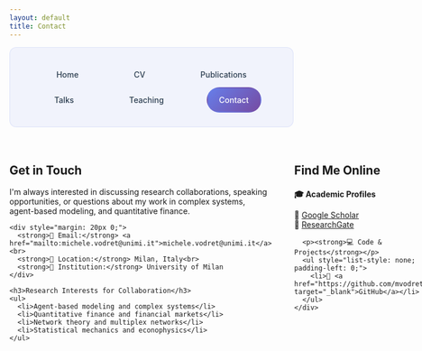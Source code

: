 ```yaml
---
layout: default
title: Contact
---
```


<style>
.nav-clean {
  background: rgba(102, 126, 234, 0.08);
  padding: 25px;
  border-radius: 12px;
  margin-bottom: 35px;
  text-align: center;
  border: 1px solid rgba(102, 126, 234, 0.15);
}
.nav-clean a {
  color: #2c3e50;
  text-decoration: none;
  margin: 0 25px;
  font-weight: 500;
  padding: 12px 20px;
  border-radius: 25px;
  transition: all 0.3s ease;
  display: inline-block;
  border: 2px solid transparent;
}
.nav-clean a:hover {
  background: linear-gradient(135deg, #667eea 0%, #764ba2 100%);
  color: white;
  border-color: rgba(102, 126, 234, 0.3);
  transform: translateY(-2px);
  box-shadow: 0 4px 12px rgba(102, 126, 234, 0.2);
}
.nav-clean a.current {
  background: linear-gradient(135deg, #667eea 0%, #764ba2 100%);
  color: white;
}
h1 {
  color: #2c3e50;
  border-bottom: 3px solid #3498db;
  padding-bottom: 10px;
}
</style>

<nav class="nav-clean">
  <a href="/">Home</a>
  <a href="/cv">CV</a>
  <a href="/publications">Publications</a>
  <a href="/talks">Talks</a>
  <a href="/teaching">Teaching</a>
  <a href="/contact" class="current">Contact</a>
</nav>

<div style="display: flex; align-items: flex-start; gap: 40px; margin-bottom: 30px;">
  <div style="flex: 1;">
    <h2>Get in Touch</h2>
    <p>I'm always interested in discussing research collaborations, speaking opportunities, or questions about my work in complex systems, agent-based modeling, and quantitative finance.</p>
    
    <div style="margin: 20px 0;">
      <strong>📧 Email:</strong> <a href="mailto:michele.vodret@unimi.it">michele.vodret@unimi.it</a><br>
      <strong>📍 Location:</strong> Milan, Italy<br>
      <strong>🏢 Institution:</strong> University of Milan
    </div>
    
    <h3>Research Interests for Collaboration</h3>
    <ul>
      <li>Agent-based modeling and complex systems</li>
      <li>Quantitative finance and financial markets</li>
      <li>Network theory and multiplex networks</li>
      <li>Statistical mechanics and econophysics</li>
    </ul>
  </div>
  
  <div style="flex: 1;">
    <h2>Find Me Online</h2>
    <div style="margin: 20px 0;">
      <p><strong>🎓 Academic Profiles</strong></p>
      <ul style="list-style: none; padding-left: 0;">
        <li>📝 <a href="https://scholar.google.com/citations?user=BjqSd7cAAAAJ" target="_blank">Google Scholar</a></li>
        <li>🔬 <a href="https://www.researchgate.net/profile/Michele-Vodret" target="_blank">ResearchGate</a></li>
      </ul>
      
      <p><strong>💻 Code & Projects</strong></p>
      <ul style="list-style: none; padding-left: 0;">
        <li>🐙 <a href="https://github.com/mvodret" target="_blank">GitHub</a></li>
      </ul>
    </div>
  </div>
</div>

---

## Research Collaborations & Opportunities

I'm always open to discussing:

### 🤝 Research Collaborations
- Agent-based modeling in finance and economics
- Complex systems and network theory
- Quantitative finance and market microstructure
- Statistical mechanics applications

### 🎤 Speaking Engagements
- Conference presentations and seminars
- Workshops on quantitative finance
- Complex systems and econophysics talks

---

**Institutional Contact:**  
Michele Vodret  
University of Milan  
Milan, Italy  
Email: [michele.vodret@unimi.it](mailto:michele.vodret@unimi.it)